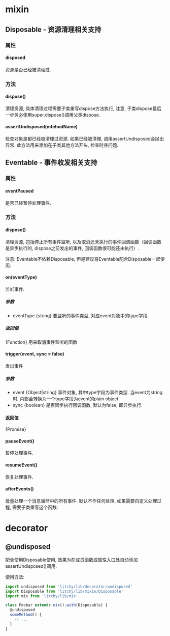 # mixin

## Disposable - 资源清理相关支持

### 属性

#### disposed

资源是否已经被清理过. 

### 方法

#### dispose()

清理资源, 具体清理过程需要子类重写dispose方法执行, 注意, 子类dispose最后一步务必使用super.dispose()调用父类dispose. 

#### assertUndisposed(mtehodName)

检查对象是都已经被清理过资源. 如果已经被清理, 调用assertUndisposed会抛出异常. 此方法用来添加在子类其他方法开头, 检查时序问题. 

## Eventable - 事件收发相关支持

### 属性

#### eventPaused

是否已经暂停处理事件.

### 方法

#### dispose()

清理资源, 包括停止所有事件监听, 以及取消还未执行的事件回调函数（回调函数是异步执行的, dispose之前发出的事件, 回调函数很可能还未执行）. 

注意: Eventable不依赖Disposable, 但是建议将Eventable配合Disposable一起使用. 

#### on(eventType)

监听事件. 

##### 参数

* eventType {string} 要监听的事件类型, 对应event对象中的type字段. 

##### 返回值

{Function} 用来取消事件监听的函数

#### trigger(event, sync = false)

发出事件

##### 参数

* event {Object|string} 事件对象, 其中type字段为事件类型. 当event为string时, 内部会转换为一个type字段为event的plain object. 
* sync {boolean} 是否同步执行回调函数, 默认为false, 即异步执行. 

#### 返回值

{Promise}

#### pauseEvent()

暂停处理事件. 

#### resumeEvent()

恢复处理事件. 

#### afterEvents()

批量处理一个消息循环中的所有事件. 默认不作任何处理, 如果需要自定义处理过程, 需要子类重写这个函数. 

# decorator

## @undisposed

配合使用Disposable使用, 效果为在成员函数或属性入口处自动添加assertUndisposed()调用.

使用方法:

``` js
import undisposed from 'litchy/lib/decorator/undisposed'
import Disposable from 'litchy/lib/mixin/Disposable'
import mix from 'litchy/lib/mix'

class Foobar extends mix().with(Disposable) {
  @undisposed
  someMethod() {
    // ...
  }
}
```
